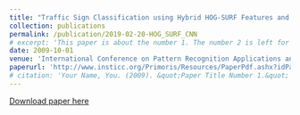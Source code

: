 ```yaml
---
title: "Traffic Sign Classification using Hybrid HOG-SURF Features and Convolutional Neural Networks"
collection: publications
permalink: /publication/2019-02-20-HOG_SURF_CNN
# excerpt: 'This paper is about the number 1. The number 2 is left for future work.'
date: 2009-10-01
venue: 'International Conference on Pattern Recognition Applications and Methods 2019, Prague, Czech Republic'
paperurl: 'http://www.insticc.org/Primoris/Resources/PaperPdf.ashx?idPaper=73925'
# citation: 'Your Name, You. (2009). &quot;Paper Title Number 1.&quot; <i>Journal 1</i>. 1(1).'
---
```

<!-- This paper is about the number 1. The number 2 is left for future work. -->

[Download paper here](http://www.insticc.org/Primoris/Resources/PaperPdf.ashx?idPaper=73925)

<!-- Recommended citation: Your Name, You. (2009). "Paper Title Number 1." <i>Journal 1</i>. 1(1). -->